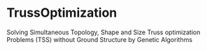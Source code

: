 # TrussOptimization #

Solving Simultaneous Topology, Shape and Size Truss optimization Problems (TSS) without Ground Structure by Genetic Algorithms
